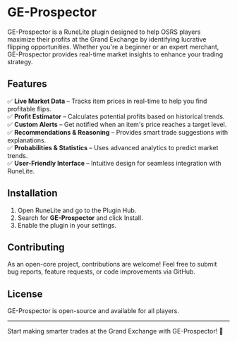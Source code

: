 # GE-Prospector

GE-Prospector is a RuneLite plugin designed to help OSRS players maximize their profits at the Grand Exchange by identifying lucrative flipping opportunities. Whether you're a beginner or an expert merchant, GE-Prospector provides real-time market insights to enhance your trading strategy.

## Features

✅ **Live Market Data** – Tracks item prices in real-time to help you find profitable flips.  
✅ **Profit Estimator** – Calculates potential profits based on historical trends.  
✅ **Custom Alerts** – Get notified when an item's price reaches a target level.  
✅ **Recommendations & Reasoning** – Provides smart trade suggestions with explanations.  
✅ **Probabilities & Statistics** – Uses advanced analytics to predict market trends.  
✅ **User-Friendly Interface** – Intuitive design for seamless integration with RuneLite.  

## Installation

1. Open RuneLite and go to the Plugin Hub.  
2. Search for **GE-Prospector** and click Install.  
3. Enable the plugin in your settings.  

## Contributing
As an open-core project, contributions are welcome! Feel free to submit bug reports, feature requests, or code improvements via GitHub.

## License
GE-Prospector is open-source and available for all players.

---
Start making smarter trades at the Grand Exchange with GE-Prospector! 🚀

